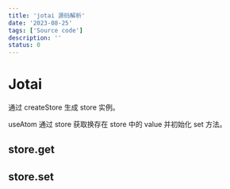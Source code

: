 ```yaml
---
title: 'jotai 源码解析'
date: '2023-08-25'
tags: ['Source code']
description: ''
status: 0
---
```


# Jotai

通过 createStore 生成 store 实例。

useAtom 通过 store 获取换存在 store 中的 value 并初始化 set 方法。

## store.get

## store.set
